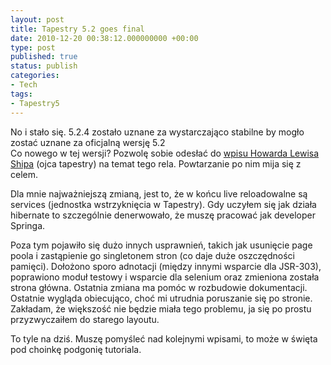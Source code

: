 ```yaml
---
layout: post
title: Tapestry 5.2 goes final
date: 2010-12-20 00:38:12.000000000 +00:00
type: post
published: true
status: publish
categories:
- Tech
tags:
- Tapestry5
---
```

<p>No i stało się. 5.2.4 zostało uznane za wystarczająco stabilne by mogło zostać uznane za oficjalną wersję 5.2<br />
Co nowego w tej wersji?  Pozwolę sobie odesłać do <a href="http://tapestryjava.blogspot.com/2010/12/announcing-tapestry-52.html">wpisu Howarda Lewisa Shipa</a> (ojca tapestry) na temat tego rela. Powtarzanie po nim mija się z celem.</p>
<p>Dla mnie najważniejszą zmianą, jest to, że w końcu live reloadowalne są services (jednostka wstrzyknięcia w Tapestry). Gdy uczyłem się jak działa hibernate to szczególnie denerwowało, że muszę pracować jak developer Springa.</p>
<p>Poza tym pojawiło się dużo innych usprawnień, takich jak usunięcie page poola i zastąpienie go singletonem stron (co daje duże oszczędności pamięci). Dołożono sporo adnotacji (między innymi wsparcie dla JSR-303), poprawiono moduł testowy i wsparcie dla selenium oraz zmieniona została strona główna. Ostatnia zmiana ma pomóc w rozbudowie dokumentacji. Ostatnie wygląda obiecująco, choć mi utrudnia poruszanie się po stronie. Zakładam, że większość nie będzie miała tego problemu, ja się po prostu przyzwyczaiłem do starego layoutu.</p>
<p>To tyle na dziś. Muszę pomyśleć nad kolejnymi wpisami, to może w święta pod choinkę podgonię tutoriala.</p>
